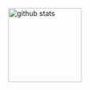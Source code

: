 <img alt="github stats" height="150px" src="https://github-readme-stats.vercel.app/api?username=a5-stable&theme=onedark&show_icons=ture" />
